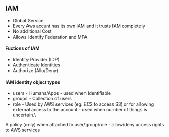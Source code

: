 ## IAM
- Global Service
- Every Aws accunt has its own IAM and it trusts IAM completely
- No additional Cost
- Allows Identify Federation and MFA

#### Fuctions of IAM
- Identity Provider (IDP)
- Authenticate Identities
- Authorize (Allo/Deny)

#### IAM identity object types
- users -  Humans/Apps - used when Identifiable
- groups - Collection of users
- role - Used by AWS services (eg: EC2 to access S3) or for allowing external access to the account - used when number of things is uncertain.\

A policy (only) when attached to user/group/role - allow/deny access rights to AWS services
